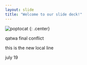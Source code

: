 ```yaml
---
layout: slide
title: "Welcome to our slide deck!"
---
```


![poptocat](https://octodex.github.com/images/poptocat.png)
{: .center}


qatwa final conflict

this is the new local line

july 19
